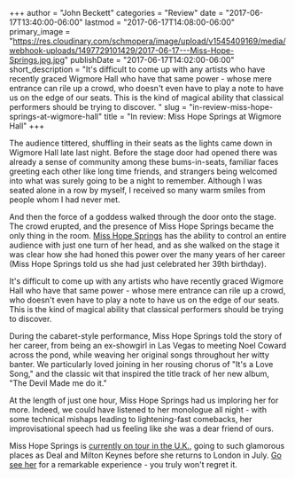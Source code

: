 +++
author = "John Beckett"
categories = "Review"
date = "2017-06-17T13:40:00-06:00"
lastmod = "2017-06-17T14:08:00-06:00"
primary_image = "https://res.cloudinary.com/schmopera/image/upload/v1545409169/media/webhook-uploads/1497729101429/2017-06-17---Miss-Hope-Springs.jpg.jpg"
publishDate = "2017-06-17T14:02:00-06:00"
short_description = "It&#039;s difficult to come up with any artists who have recently graced Wigmore Hall who have that same power - whose mere entrance can rile up a crowd, who doesn&#039;t even have to play a note to have us on the edge of our seats. This is the kind of magical ability that classical performers should be trying to discover. "
slug = "in-review-miss-hope-springs-at-wigmore-hall"
title = "In review: Miss Hope Springs at Wigmore Hall"
+++

The audience tittered, shuffling in their seats as the lights came down in Wigmore Hall late last night. Before the stage door had opened there was already a sense of community among these bums-in-seats, familiar faces greeting each other like long time friends, and strangers being welcomed into what was surely going to be a night to remember. Although I was seated alone in a row by myself, I received so many warm smiles from people whom I had never met. 

And then the force of a goddess walked through the door onto the stage. The crowd erupted, and the presence of Miss Hope Springs became the only thing in the room. [Miss Hope Springs](http://www.misshopesprings.com/) has the ability to control an entire audience with just one turn of her head, and as she walked on the stage it was clear how she had honed this power over the many years of her career (Miss Hope Springs told us she had just celebrated her 39th birthday). 

It's difficult to come up with any artists who have recently graced Wigmore Hall who have that same power - whose mere entrance can rile up a crowd, who doesn't even have to play a note to have us on the edge of our seats. This is the kind of magical ability that classical performers should be trying to discover. 

During the cabaret-style performance, Miss Hope Springs told the story of her career, from being an ex-showgirl in Las Vegas to meeting Noel Coward across the pond, while weaving her original songs throughout her witty banter. We particularly loved joining in her rousing chorus of "It's a Love Song," and the classic wit that inspired the title track of her new album, "The Devil Made me do it." 

At the length of just one hour, Miss Hope Springs had us imploring her for more. Indeed, we could have listened to her monologue all night - with some technical mishaps leading to lightening-fast comebacks, her improvisational speech had us feeling like she was a dear friend of ours. 

Miss Hope Springs is [currently on tour in the U.K.](http://www.misshopesprings.com/concerts), going to such glamorous places as Deal and Milton Keynes before she returns to London in July. [Go see her](http://www.misshopesprings.com/concerts) for a remarkable experience - you truly won't regret it.
